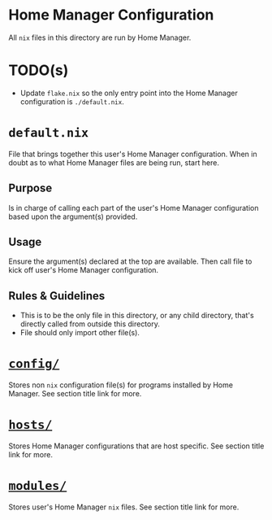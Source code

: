 # Home Manager Configuration

All `nix` files in this directory are run by Home Manager.

# TODO(s)

- Update `flake.nix` so the only entry point into the Home Manager configuration is `./default.nix`.

# `default.nix`

File that brings together this user's Home Manager configuration. When in doubt as to what Home Manager files are being run, start here.

## Purpose

Is in charge of calling each part of the user's Home Manager configuration based upon the argument(s) provided.

## Usage

Ensure the argument(s) declared at the top are available. Then call file to kick off user's Home Manager configuration.

## Rules & Guidelines

- This is to be the only file in this directory, or any child directory, that's directly called from outside this directory.
- File should only import other file(s).

# [`config/`](./config/README.md)

Stores non `nix` configuration file(s) for programs installed by Home Manager. See section title link for more.

# [`hosts/`](./hosts/README.md)

Stores Home Manager configurations that are host specific. See section title link for more.

# [`modules/`](./modules/README.md)

Stores user's Home Manager `nix` files. See section title link for more.

